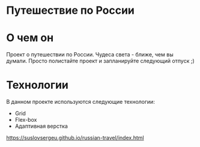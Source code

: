 # Путешествие по России

# О чем он
Проект о путешествии по России.
Чудеса света - ближе, чем вы думали. Просто полистайте проект и запланируйте следующий отпуск ;)

# Технологии
В данном проекте используются следующие технологии:
  - Grid
  - Flex-box
  - Адаптивная верстка

  https://suslovsergeu.github.io/russian-travel/index.html
